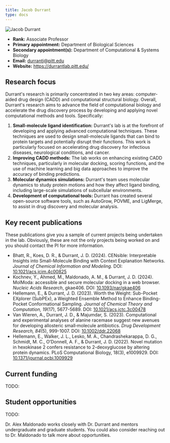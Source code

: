 ```yaml
---
title: Jacob Durrant
type: docs
---
```


![Jacob Durrant](https://www.biology.pitt.edu/sites/default/files/DurrantJ_lg.jpg)

-   **Rank:** Associate Professor
-   **Primary appointment:** Department of Biological Sciences
-   **Secondary appointment(s):** Department of Computational & Systems Biology
-   **Email:** <durrantj@pitt.edu>
-   **Website:** <https://durrantlab.pitt.edu/>

## Research focus

Durrant's research is primarily concentrated in two key areas: computer-aided drug design (CADD) and computational structural biology.
Overall, Durrant's research aims to advance the field of computational biology and accelerate the drug discovery process by developing and applying novel computational methods and tools.
Specifically:

1.  **Small-molecule ligand identification:** Durrant's lab is at the forefront of developing and applying advanced computational techniques. These techniques are used to design small-molecule ligands that can bind to protein targets and potentially disrupt their functions. This work is particularly focused on accelerating drug discovery for infectious diseases, neurological conditions, and cancer.
2.  **Improving CADD methods:** The lab works on enhancing existing CADD techniques, particularly in molecular docking, scoring functions, and the use of machine learning and big data approaches to improve the accuracy of binding predictions.
3.  **Molecular dynamics simulations:** Durrant's team uses molecular dynamics to study protein motions and how they affect ligand binding, including large-scale simulations of subcellular environments.
4.  **Development of computational tools:** Durrant has created several open-source software tools, such as AutoGrow, POVME, and LigMerge, to assist in drug discovery and molecular analysis.

## Key recent publications

These publications give you a sample of current projects being undertaken in the lab.
Obviously, these are not the only projects being worked on and you should contact the PI for more information.

-   Bhatt, R., Koes, D. R., & Durrant, J. D. (2024). CENsible: Interpretable Insights into Small-Molecule Binding with Context Explanation Networks. *Journal of Chemical Information and Modeling*. DOI: [10.1021/acs.jcim.4c00825](https://doi.org/10.1021/acs.jcim.4c00825)
-   Kochnev, Y., Ahmed, M., Maldonado, A. M., & Durrant, J. D. (2024). MolModa: accessible and secure molecular docking in a web browser. *Nucleic Acids Research*, gkae406. DOI: [10.1093/nar/gkae406](https://doi.org/10.1093/nar/gkae406)
-   Hellemann, E., & Durrant, J. D. (2023). Worth the Weight: Sub-Pocket EXplorer (SubPEx), a Weighted Ensemble Method to Enhance Binding-Pocket Conformational Sampling. *Journal of Chemical Theory and Computation, 19*(17), 5677-5689. DOI: [10.1021/acs.jctc.3c00478](https://doi.org/10.1021/acs.jctc.3c00478)
-   Van Wieren, A., Durrant, J. D., & Majumdar, S. (2023). Computational and experimental analyses of alanine racemase suggest new avenues for developing allosteric small‐molecule antibiotics. *Drug Development Research, 84*(5), 999-1007. DOI: [10.1002/ddr.22068](https://doi.org/10.1002/ddr.22068)
-   Hellemann, E., Walker, J. L., Lesko, M. A., Chandrashekarappa, D. G., Schmidt, M. C., O’Donnell, A. F., & Durrant, J. D. (2022). Novel mutation in hexokinase 2 confers resistance to 2-deoxyglucose by altering protein dynamics. PLoS Computational Biology, 18(3), e1009929. DOI: [10.1371/journal.pcbi.1009929](https://doi.org/10.1371/journal.pcbi.1009929)

## Current funding

TODO:

## Student opportunities

TODO:

Dr. Alex Maldonado works closely with Dr. Durrant and mentors undergraduate and graduate students.
You could also consider reaching out to Dr. Maldonado to talk more about opportunities.
